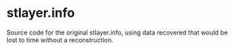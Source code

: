 # stlayer.info
Source code for the original stlayer.info, using data recovered that would be lost to time without a reconstruction.
